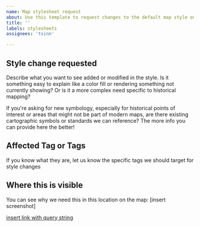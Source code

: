 ```yaml
---
name: Map stylesheet request
about: Use this template to request changes to the default map style on openhistoricalmap.org
title: ''
labels: stylesheets
assignees: 'tsinn'

---
```


## Style change requested
Describe what you want to see added or modified in the style. Is it something easy to explain like a color fill or rendering something not currently showing? Or is it a more complex need specific to historical mapping? 

If you're asking for new symbology, especially for historical points of interest or areas that might not be part of modern maps, are there existing cartographic symbols or standards we can reference? The more info you can provide here the better!

## Affected Tag or Tags
If you know what they are, let us know the specific tags we should target for style changes

## Where this is visible
You can see why we need this in this location on the map:
[insert screenshot]

[insert link with query string]()
